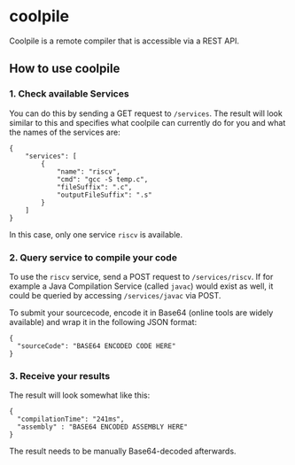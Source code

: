 # coolpile
Coolpile is a remote compiler that is accessible via a REST API.

## How to use coolpile

### 1. Check available Services

You can do this by sending a GET request to `/services`.
The result will look similar to this and specifies what coolpile can currently do for you and what the names of the services are:

```
{
    "services": [
        {
            "name": "riscv",
            "cmd": "gcc -S temp.c",
            "fileSuffix": ".c",
            "outputFileSuffix": ".s"
        }
    ]
}
```
In this case, only one service `riscv` is available.

### 2. Query service to compile your code

To use the `riscv` service, send a POST request to `/services/riscv`. If for example a Java Compilation Service (called `javac`) would exist as well, it could be queried by accessing `/services/javac` via POST.

To submit your sourcecode, encode it in Base64 (online tools are widely available) and wrap it in the following JSON format:

```
{
  "sourceCode": "BASE64 ENCODED CODE HERE"
}
```

### 3. Receive your results

The result will look somewhat like this:

```
{
  "compilationTime": "241ms",
  "assembly" : "BASE64 ENCODED ASSEMBLY HERE"
}
```

The result needs to be manually Base64-decoded afterwards.
